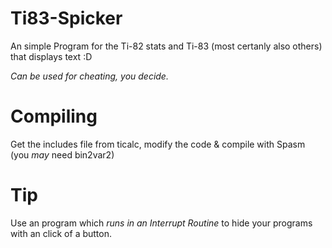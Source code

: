# Ti83-Spicker

An simple Program for the Ti-82 stats and Ti-83 (most certanly also others) that displays text :D

*Can be used for cheating, you decide.*

# Compiling 
Get the includes file from ticalc, modify the code & compile with Spasm (you *may* need bin2var2)

# Tip
Use an program which *runs in an Interrupt Routine* to hide your programs with an click of a button.
